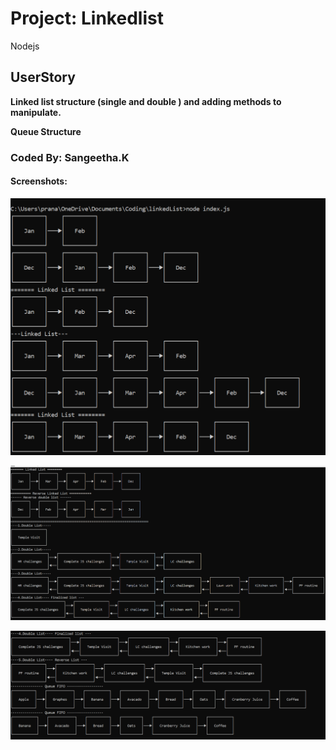 # Project: Linkedlist
Nodejs

## UserStory

__Linked list structure (single and double ) and adding methods to manipulate.__

__Queue Structure__



### Coded By: Sangeetha.K

#### Screenshots:

![Linked List1](images/screen_1.png)



![Linked List2](images/screen_2.png)




![DoubleList1](images/screen_3.png)



